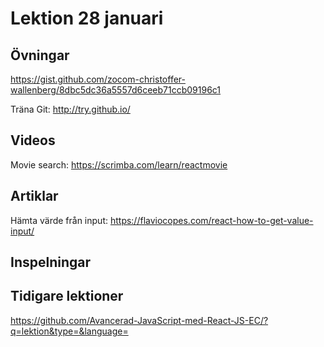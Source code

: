 # Lektion 28 januari

## Övningar

https://gist.github.com/zocom-christoffer-wallenberg/8dbc5dc36a5557d6ceeb71ccb09196c1

Träna Git: http://try.github.io/

## Videos

Movie search: https://scrimba.com/learn/reactmovie

## Artiklar

Hämta värde från input: https://flaviocopes.com/react-how-to-get-value-input/

## Inspelningar

## Tidigare lektioner

https://github.com/Avancerad-JavaScript-med-React-JS-EC/?q=lektion&type=&language=